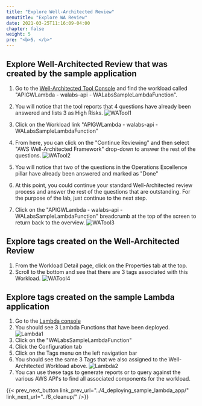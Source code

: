 ```yaml
---
title: "Explore Well-Architected Review"
menutitle: "Explore WA Review"
date: 2021-03-25T11:16:09-04:00
chapter: false
weight: 5
pre: "<b>5. </b>"
---
```


## Explore Well-Architected Review that was created by the sample application
1. Go to the [Well-Architected Tool Console](https://us-east-2.console.aws.amazon.com/wellarchitected/home?region=us-east-2#/workloads) and find the workload called "APIGWLambda - walabs-api - WALabsSampleLambdaFunction".

1. You will notice that the tool reports that 4 questions have already been answered and lists 3 as High Risks.
![WATool1](/watool/300_Using_WAT_With_Cloudformation_And_Custom_Lambda/Images/5/WATool1.png?classes=lab_picture_auto)

1. Click on the Workload link "APIGWLambda - walabs-api - WALabsSampleLambdaFunction"
1. From here, you can click on the "Continue Reviewing" and then select "AWS Well-Architected Framework" drop-down to answer the rest of the questions.
![WATool2](/watool/300_Using_WAT_With_Cloudformation_And_Custom_Lambda/Images/5/WATool2.png?classes=lab_picture_auto)
1. You will notice that two of the questions in the Operations Excellence pillar have already been answered and marked as "Done"
1. At this point, you could continue your standard Well-Architected review process and answer the rest of the questions that are outstanding. For the purpose of the lab, just continue to the next step.
1. Click on the "APIGWLambda - walabs-api - WALabsSampleLambdaFunction" breadcrumb at the top of the screen to return back to the overview.
![WATool3](/watool/300_Using_WAT_With_Cloudformation_And_Custom_Lambda/Images/5/WATool3.png?classes=lab_picture_auto)

## Explore tags created on the Well-Architected Review
1. From the Workload Detail page, click on the Properties tab at the top.
1. Scroll to the bottom and see that there are 3 tags associated with this Workload.
![WATool4](/watool/300_Using_WAT_With_Cloudformation_And_Custom_Lambda/Images/5/WATool4.png?classes=lab_picture_auto)

## Explore tags created on the sample Lambda application
1. Go to the [Lambda console](https://us-east-2.console.aws.amazon.com/lambda/home?region=us-east-2#)
1. You should see 3 Lambda Functions that have been deployed.
![Lambda1](/watool/300_Using_WAT_With_Cloudformation_And_Custom_Lambda/Images/5/Lambda1.png?classes=lab_picture_auto)
1. Click on the "WALabsSampleLambdaFunction"
1. Click the Configuration tab
1. Click on the Tags menu on the left navigation bar
1. You should see the same 3 Tags that we also assigned to the Well-Architected Workload above.
![Lambda2](/watool/300_Using_WAT_With_Cloudformation_And_Custom_Lambda/Images/5/Lambda2.png?classes=lab_picture_auto)
1. You can use these tags to generate reports or to query against the various AWS API's to find all associated components for the workload.

{{< prev_next_button link_prev_url="../4_deploying_sample_lambda_app/" link_next_url="../6_cleanup/" />}}
